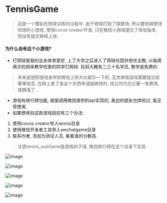 # TennisGame

> 这是一个模拟在网球训练的过程中, 由于把球打到了隔壁场, 所以要到隔壁场捡球的小游戏, 使用cocos creator开发, 只在微信小游戏提交了体验版本, 但没有提交审核上线. 

#### 为什么会有这个小游戏? 
- 打网球是我的业余体育爱好, 上了大学之后进入了网球社团并担任主教, 以每周两次的频率教学校里的同学打网球. 目前大概有二三十名学员, 教学是免费的. 

> 本来是想把游戏发布到微信上供大伙娱乐一下的,  无奈审核游戏需要提交软著等信息, 在网上查了查这个东西申请挺麻烦的, 找公司代办又要一笔费用, 就搁浅了...

- 游戏有排行榜功能, 直接调用微信提供的api实现的, 身边的朋友也体验过, 能正常使用.
- 如果想体验这款游戏目前有三个办法: 
1. 使用cocos creator导入tennis目录
2. 使用微信开发者工具导入wechatgame目录
3. 联系作者, 添加为测试人员, 看看谁的分数高. 

> 注意tennis_subGame是游戏的子域. 微信排行榜在这个目录下实现

![image](http://m.qpic.cn/psb?/V11njlod3LYfx7/OJ48EZVzeWDJydaqt1tuxmVFChcmFrY*fVG2UQk*seY!/b/dDMBAAAAAAAA&bo=OASABwAAAAARB4s!&rf=viewer_4)

![image](http://m.qpic.cn/psb?/V11njlod3LYfx7/sAfYhOizagE1LVbX0Iifjcmez.UR5WvP7b1ohz.azC0!/b/dL8AAAAAAAAA&bo=OASABwAAAAARF5s!&rf=viewer_4)

![image](http://m.qpic.cn/psb?/V11njlod3LYfx7/EAqj9pXSxgatClC829PU4o1BKIomi2IhE3pkJVemGQI!/b/dFMBAAAAAAAA&bo=OASABwAAAAARF5s!&rf=viewer_4)

![image](http://m.qpic.cn/psb?/V11njlod3LYfx7/W4ud71a8EloRklLPz9eNEhQyZxng17n.Jk3d7pGAGO0!/b/dDYBAAAAAAAA&bo=OASABwAAAAARF5s!&rf=viewer_4)

![image](http://m.qpic.cn/psb?/V11njlod3LYfx7/Lra5ozqVark1kAhNVe1raEVa0deHL7RjFxLwOxii8Ww!/b/dL8AAAAAAAAA&bo=OASABwAAAAARF5s!&rf=viewer_4)